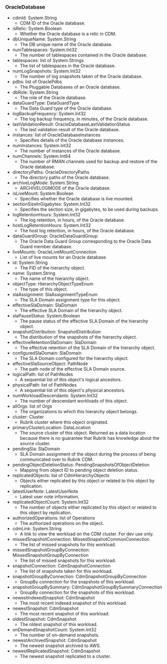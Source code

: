 ### OracleDatabase
- cdmId: System.String
  - CDM ID of the Oracle database.
- isRelic: System.Boolean
  - Whether the Oracle database is a relic in CDM.
- dbUniqueName: System.String
  - The DB unique name of the Oracle database.
- numTablespaces: System.Int32
  - The number of tablespaces contained in the Oracle database.
- tablespaces: list of System.Strings
  - The list of tablespaces in the Oracle database.
- numLogSnapshots: System.Int32
  - The number of log snapshots taken of the Oracle database.
- pdbs: list of OraclePdbs
  - The Pluggable Databases of an Oracle database.
- dbRole: System.String
  - The role of the Oracle database.
- dataGuardType: DataGuardType
  - The Data Guard type of the Oracle database.
- logBackupFrequency: System.Int32
  - The log backup frequency, in minutes, of the Oracle database.
- lastValidationResult: OracleDatabaseLastValidationStatus
  - The last validation result of the Oracle database.
- instances: list of OracleDatabaseInstances
  - Specifies details of the Oracle database instances.
- numInstances: System.Int32
  - The number of instances of the Oracle database.
- numChannels: System.Int64
  - The number of RMAN channels used for backup and restore of the Oracle database.
- directoryPaths: OracleDirectoryPaths
  - The directory paths of the Oracle database.
- archiveLogMode: System.String
  - ARCHIVELOGMODE of the Oracle database.
- isLiveMount: System.Boolean
  - Specifies whether the Oracle database is live mounted.
- sectionSizeInGigabytes: System.Int32
  - Specifies the section size, in gigabytes, to be used during backups.
- logRetentionHours: System.Int32
  - The log retention, in hours, of the Oracle database.
- hostLogRetentionHours: System.Int32
  - The host log retention, in hours, of the Oracle database.
- dataGuardGroup: OracleDataGuardGroup
  - The Oracle Data Guard Group corresponding to the Oracle Data Guard member database.
- liveMounts: OracleLiveMountConnection
  - List of live mounts for an Oracle database.
- id: System.String
  - The FID of the hierarchy object.
- name: System.String
  - The name of the hierarchy object.
- objectType: HierarchyObjectTypeEnum
  - The type of this object.
- slaAssignment: SlaAssignmentTypeEnum
  - The SLA Domain assignment type for this object.
- effectiveSlaDomain: SlaDomain
  - The effective SLA Domain of the hierarchy object.
- slaPauseStatus: System.Boolean
  - The pause status of the effective SLA Domain of the hierarchy object.
- snapshotDistribution: SnapshotDistribution
  - The distribution of the snapshots of the hierarchy object.
- effectiveRetentionSlaDomain: SlaDomain
  - The effective retention of the SLA Domain of the hierarchy object.
- configuredSlaDomain: SlaDomain
  - The SLA Domain configured for the hierarchy object.
- effectiveSlaSourceObject: PathNode
  - The path node of the effective SLA Domain source.
- logicalPath: list of PathNodes
  - A sequential list of this object's logical ancestors.
- physicalPath: list of PathNodes
  - A sequential list of this object's physical ancestors.
- numWorkloadDescendants: System.Int32
  - The number of descendant workloads of this object.
- allOrgs: list of Orgs
  - The organizations to which this hierarchy object belongs.
- cluster: Cluster
  - Rubrik cluster where this object originated.
- primaryClusterLocation: DataLocation
  - The source cluster of this object. Returned as a data location because there is no guarantee that Rubrik has knowledge about the source cluster.
- pendingSla: SlaDomain
  - SLA Domain assignment of the object during the process of being communicated over to Rubrik CDM.
- pendingObjectDeletionStatus: PendingSnapshotsOfObjectDeletion
  - Mapping from object ID to pending object deletion status.
- replicatedObjects: list of CdmHierarchyObjects
  - Objects either replicated by this object or related to this object by replication.
- latestUserNote: LatestUserNote
  - Latest user note information.
- replicatedObjectCount: System.Int32
  - The number of objects either replicated by this object or related to this object by replication.
- authorizedOperations: list of Operations
  - The authorized operations on the object.
- cdmLink: System.String
  - A link to view the workload on the CDM cluster. For dev use only.
- missedSnapshotConnection: MissedSnapshotCommonConnection
  - The list of missed snapshots for this workload.
- missedSnapshotGroupByConnection: MissedSnapshotGroupByConnection
  - The list of missed snapshots for this workload.
- snapshotConnection: CdmSnapshotConnection
  - The list of snapshots taken for this workload.
- snapshotGroupByConnection: CdmSnapshotGroupByConnection
  - GroupBy connection for the snapshots of this workload.
- snapshotGroupBySummary: CdmSnapshotGroupBySummaryConnection
  - GroupBy connection for the snapshots of this workload.
- newestIndexedSnapshot: CdmSnapshot
  - The most recent indexed snapshot of this workload.
- newestSnapshot: CdmSnapshot
  - The most recent snapshot of this workload.
- oldestSnapshot: CdmSnapshot
  - The oldest snapshot of this workload.
- onDemandSnapshotCount: System.Int32
  - The number of on-demand snapshots.
- newestArchivedSnapshot: CdmSnapshot
  - The newest snapshot archived to AWS.
- newestReplicatedSnapshot: CdmSnapshot
  - The newest snapshot replicated to a cluster.
